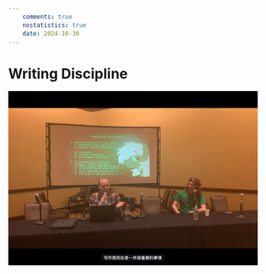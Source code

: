 ```yaml
---
    comments: true
    nostatistics: true
    date: 2024-10-30
---
```


# Writing Discipline

![](DIS.png)